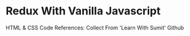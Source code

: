# Redux With Vanilla Javascript

HTML & CSS Code References: Collect From 'Learn With Sumit' Github
